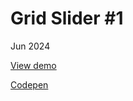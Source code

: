 # Grid Slider #1

Jun 2024

[View demo](https://massimo-cassandro.github.io/area-test/2024-06-14-grid-slider-1/index.html)

[Codepen](https://codepen.io/massimo-cassandro/pen/RwmxoXG)
